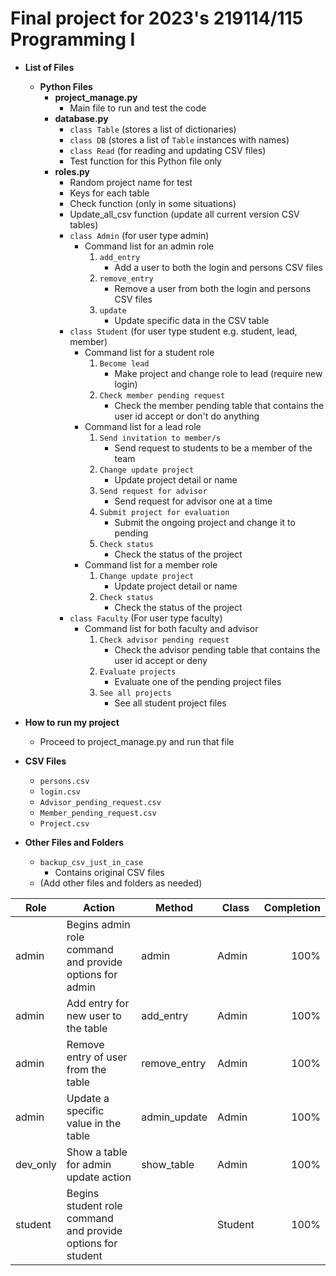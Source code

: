 # Final project for 2023's 219114/115 Programming I

* **List of Files**
    * **Python Files**
        - **project_manage.py**
            - Main file to run and test the code
        - **database.py**
            - `class Table` (stores a list of dictionaries)
            - `class DB` (stores a list of `Table` instances with names)
            - `class Read` (for reading and updating CSV files)
            - Test function for this Python file only
        - **roles.py**
            - Random project name for test
            - Keys for each table
            - Check function (only in some situations)
            - Update_all_csv function (update all current version CSV tables)
            - `class Admin` (for user type admin)
                - Command list for an admin role
                    1. `add_entry`
                        - Add a user to both the login and persons CSV files
                    2. `remove_entry`
                        - Remove a user from both the login and persons CSV
                          files
                    3. `update`
                        - Update specific data in the CSV table
            - `class Student` (for user type student e.g. student, lead,
              member)
                - Command list for a student role
                    1. `Become lead`
                        - Make project and change role to lead (require new
                          login)
                    2. `Check member pending request`
                        - Check the member pending table that contains the user
                          id accept or don't do anything
                - Command list for a lead role
                    1. `Send invitation to member/s`
                        - Send request to students to be a member of the team
                    2. `Change update project`
                        - Update project detail or name
                    3. `Send request for advisor`
                        - Send request for advisor one at a time
                    4. `Submit project for evaluation`
                        - Submit the ongoing project and change it to pending
                    5. `Check status`
                        - Check the status of the project
                - Command list for a member role
                    1. `Change update project`
                        - Update project detail or name
                    2. `Check status`
                        - Check the status of the project
            - `class Faculty` (For user type faculty)
                - Command list for both faculty and advisor
                    1. `Check advisor pending request`
                        - Check the advisor pending table that contains the
                          user id accept or deny
                    2. `Evaluate projects`
                        - Evaluate one of the pending project files
                    3. `See all projects`
                        - See all student project files
* **How to run my project**
  * Proceed to project_manage.py and run that file

* **CSV Files**
    - `persons.csv`
    - `login.csv`
    - `Advisor_pending_request.csv`
    - `Member_pending_request.csv`
    - `Project.csv`

* **Other Files and Folders**
    - `backup_csv_just_in_case`
        - Contains original CSV files
    - (Add other files and folders as needed)

| Role     | Action                                                      | Method       | Class   | Completion |
|----------|-------------------------------------------------------------|--------------|---------|-----------:|
| admin    | Begins admin role command and provide options for admin     | admin        | Admin   |       100% |
| admin    | Add entry for new user to the table                         | add_entry    | Admin   |       100% |
| admin    | Remove entry of user from the table                         | remove_entry | Admin   |       100% |
| admin    | Update a specific value in the table                        | admin_update | Admin   |       100% |
| dev_only | Show a table for admin update action                        | show_table   | Admin   |       100% |
| student  | Begins student role command and provide options for student |              | Student |       100% |